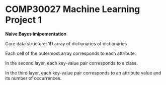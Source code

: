 # COMP30027 Machine Learning Project 1

__Naive Bayes imlpementation__

Core data structure: 1D array of dictionaries of dictionaries

Each cell of the outermost array corresponds to each attribute.

In the second layer, each key-value pair corresponds to a class.

In the third layer, each key-value pair corresponds to an attribute value and its number of occurrences.